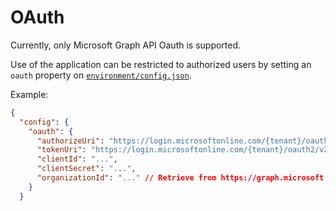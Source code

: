 # OAuth

Currently, only Microsoft Graph API Oauth is supported.

Use of the application can be restricted to authorized users by setting an `oauth` property on [`environment/config.json`](./environment.md).

Example:

```json
{
  "config": {
    "oauth": {
      "authorizeUri": "https://login.microsoftonline.com/{tenant}/oauth2/v2.0/authorize",
      "tokenUri": "https://login.microsoftonline.com/{tenant}/oauth2/v2.0/token",
      "clientId": "...",
      "clientSecret": "...",
      "organizationId": "..." // Retrieve from https://graph.microsoft.com/v1.0/organization using a valid token
    }
  }
```
